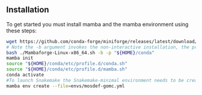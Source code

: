 ## Installation

To get started you must install mamba and the mamba environment using these steps:

```bash
wget https://github.com/conda-forge/miniforge/releases/latest/download/Mambaforge-Linux-x86_64.sh
# Note the -b argument invokes the non-interactive installation, the prefix is in the home directory
bash ./Mambaforge-Linux-x86_64.sh -b -p "${HOME}/conda"
mamba init
source "${HOME}/conda/etc/profile.d/conda.sh"
source "${HOME}/conda/etc/profile.d/mamba.sh"
conda activate
#To launch Snakemake the Snakemake-minimal environment needs to be created.
mamba env create --file=envs/mosdef-gomc.yml